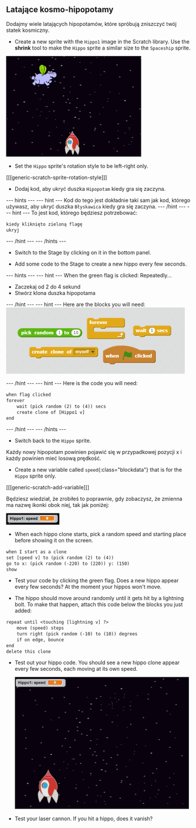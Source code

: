 ## Latające kosmo-hipopotamy

Dodajmy wiele latających hipopotamów, które spróbują zniszczyć twój statek kosmiczny.

+ Create a new sprite with the `Hippo1` image in the Scratch library. Use the **shrink** tool to make the `Hippo` sprite a similar size to the `Spaceship` sprite.

![zrzut ekranu](images/invaders-hippo.png)

+ Set the `Hippo` sprite's rotation style to be left-right only.

[[[generic-scratch-sprite-rotation-style]]]

+ Dodaj kod, aby ukryć duszka `Hipopotam` kiedy gra się zaczyna.

\--- hints \--- \--- hint \--- Kod do tego jest dokładnie taki sam jak kod, którego używasz, aby ukryć duszka `Błyskawica` kiedy gra się zaczyna. \--- /hint \--- \--- hint \--- To jest kod, którego będziesz potrzebować:

```blocks
kiedy kliknięto zieloną flagę
ukryj
```

\--- /hint \--- \--- /hints \---

+ Switch to the Stage by clicking on it in the bottom panel.

+ Add some code to the Stage to create a new hippo every few seconds.

\--- hints \--- \--- hint \--- When the green flag is clicked: Repeatedly...

+ Zaczekaj od 2 do 4 sekund
+ Stwórz klona duszka hipopotama

\--- /hint \--- \--- hint \--- Here are the blocks you will need: ![Clone hippo hint](images/clone-hippo-hint.png)

\--- /hint \--- \--- hint \--- Here is the code you will need:

```blocks
when flag clicked
forever
    wait (pick random (2) to (4)) secs
    create clone of [Hippo1 v]
end
```

\--- /hint \--- \--- /hints \---

+ Switch back to the `Hippo` sprite.

Każdy nowy hipopotam powinien pojawić się w przypadkowej pozycji x i każdy powinien mieć losową prędkość.

+ Create a new variable called `speed`{:class="blockdata"} that is for the `Hippo` sprite only.

[[[generic-scratch-add-variable]]]

Będziesz wiedział, że zrobiłeś to poprawnie, gdy zobaczysz, że zmienna ma nazwę ikonki obok niej, tak jak poniżej:

![zrzut ekranu](images/invaders-var-test.png)

+ When each hippo clone starts, pick a random speed and starting place before showing it on the screen.

```blocks
when I start as a clone
set [speed v] to (pick random (2) to (4))
go to x: (pick random (-220) to (220)) y: (150)
show
```

+ Test your code by clicking the green flag. Does a new hippo appear every few seconds? At the moment your hippos won't move.

+ The hippo should move around randomly until it gets hit by a lightning bolt. To make that happen, attach this code below the blocks you just added:

```blocks
repeat until <touching [lightning v] ?>
    move (speed) steps
    turn right (pick random (-10) to (10)) degrees
    if on edge, bounce
end
delete this clone
```

+ Test out your hippo code. You should see a new hippo clone appear every few seconds, each moving at its own speed.
    
    ![zrzut ekranu](images/hippo-clones.gif)

+ Test your laser cannon. If you hit a hippo, does it vanish?
